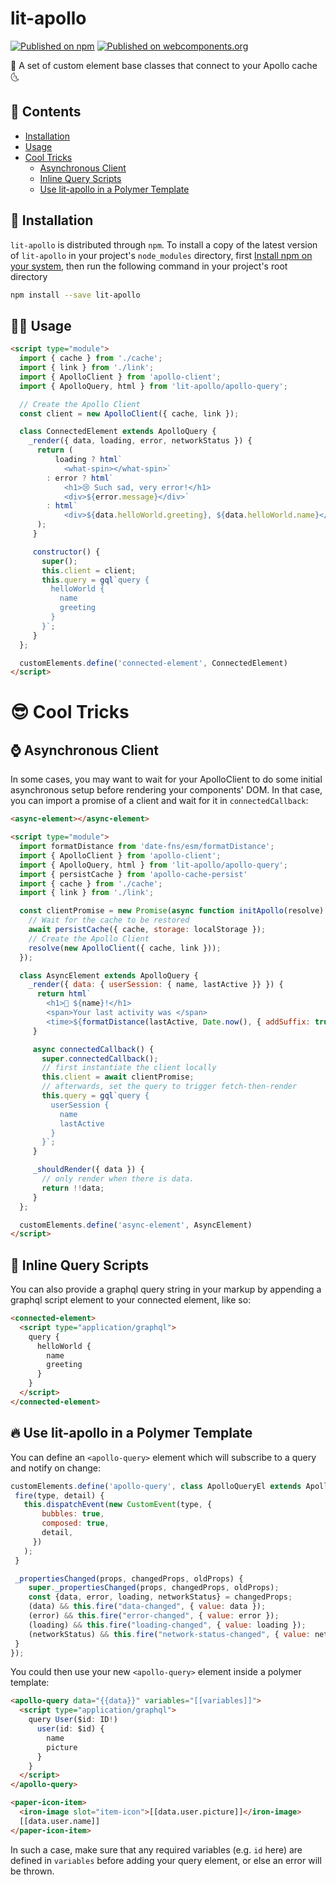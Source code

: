 # lit-apollo
[![Published on npm](https://img.shields.io/npm/v/lit-apollo.svg)](https://www.npmjs.com/package/lit-apollo)
[![Published on webcomponents.org](https://img.shields.io/badge/webcomponents.org-published-blue.svg)](https://www.webcomponents.org/element/lit-apollo)

🚀 A set of custom element base classes that connect to your Apollo cache 🌜

## 📓 Contents
- [Installation](#-installation)
- [Usage](#-usage)
- [Cool Tricks](#-cool-tricks)
  - [Asynchronous Client](#-asynchronous-client)
  - [Inline Query Scripts](#-inline-query-scripts)
  - [Use lit-apollo in a Polymer Template](#-use-lit-apollo-in-a-polymer-template)

## 🔧 Installation
`lit-apollo` is distributed through `npm`. To install a copy of the latest version of `lit-apollo` in your project's `node_modules` directory, first [Install npm on your system](https://www.npmjs.com/get-npm), then run the following command in your project's root directory
```bash
npm install --save lit-apollo
```

## 👩‍🚀 Usage

```html
<script type="module">
  import { cache } from './cache';
  import { link } from './link';
  import { ApolloClient } from 'apollo-client';
  import { ApolloQuery, html } from 'lit-apollo/apollo-query';

  // Create the Apollo Client
  const client = new ApolloClient({ cache, link });

  class ConnectedElement extends ApolloQuery {
    _render({ data, loading, error, networkStatus }) {
      return (
          loading ? html`
            <what-spin></what-spin>`
        : error ? html`
            <h1>😢 Such sad, very error!</h1>
            <div>${error.message}</div>`
        : html`
            <div>${data.helloWorld.greeting}, ${data.helloWorld.name}</div>`
      );
     }

     constructor() {
       super();
       this.client = client;
       this.query = gql`query {
         helloWorld {
           name
           greeting
         }
       }`;
     }
  };

  customElements.define('connected-element', ConnectedElement)
</script>
```

# 😎 Cool Tricks

## ⌚️ Asynchronous Client
In some cases, you may want to wait for your ApolloClient to do some initial asynchronous setup before rendering your components' DOM. In that case, you can import a promise of a client and wait for it in `connectedCallback`:

```html
<async-element></async-element>

<script type="module">
  import formatDistance from 'date-fns/esm/formatDistance';
  import { ApolloClient } from 'apollo-client';
  import { ApolloQuery, html } from 'lit-apollo/apollo-query';
  import { persistCache } from 'apollo-cache-persist'
  import { cache } from './cache';
  import { link } from './link';

  const clientPromise = new Promise(async function initApollo(resolve) {
    // Wait for the cache to be restored
    await persistCache({ cache, storage: localStorage });
    // Create the Apollo Client
    resolve(new ApolloClient({ cache, link }));
  });

  class AsyncElement extends ApolloQuery {
    _render({ data: { userSession: { name, lastActive }} }) {
      return html`
        <h1>👋 ${name}!</h1>
        <span>Your last activity was </span>
        <time>${formatDistance(lastActive, Date.now(), { addSuffix: true })}</time>`
     }

     async connectedCallback() {
       super.connectedCallback();
       // first instantiate the client locally
       this.client = await clientPromise;
       // afterwards, set the query to trigger fetch-then-render
       this.query = gql`query {
         userSession {
           name
           lastActive
         }
       }`;
     }

     _shouldRender({ data }) {
       // only render when there is data.
       return !!data;
     }
  };

  customElements.define('async-element', AsyncElement)
</script>
```

## 📜 Inline Query Scripts
You can also provide a graphql query string in your markup by appending a
graphql script element to your connected element, like so:

```html
<connected-element>
  <script type="application/graphql">
    query {
      helloWorld {
        name
        greeting
      }
    }
  </script>
</connected-element>
```

## 🔥 Use lit-apollo in a Polymer Template
You can define an `<apollo-query>` element which will subscribe to a query and notify on change:

```js
customElements.define('apollo-query', class ApolloQueryEl extends ApolloQuery {
 fire(type, detail) {
   this.dispatchEvent(new CustomEvent(type, {
       bubbles: true,
       composed: true,
       detail,
     })
   );
 }

 _propertiesChanged(props, changedProps, oldProps) {
    super._propertiesChanged(props, changedProps, oldProps);
    const {data, error, loading, networkStatus} = changedProps;
    (data) && this.fire("data-changed", { value: data });
    (error) && this.fire("error-changed", { value: error });
    (loading) && this.fire("loading-changed", { value: loading });
    (networkStatus) && this.fire("network-status-changed", { value: networkStatus });
 }
});
```

You could then use your new `<apollo-query>` element inside a polymer template:
```html
<apollo-query data="{{data}}" variables="[[variables]]">
  <script type="application/graphql">
    query User($id: ID!)
      user(id: $id) {
        name
        picture
      }
    }
  </script>
</apollo-query>

<paper-icon-item>
  <iron-image slot="item-icon">[[data.user.picture]]</iron-image>
  [[data.user.name]]
</paper-icon-item>
```

In such a case, make sure that any required variables (e.g. `id` here) are defined in `variables` before adding your query element, or else an error will be thrown.
